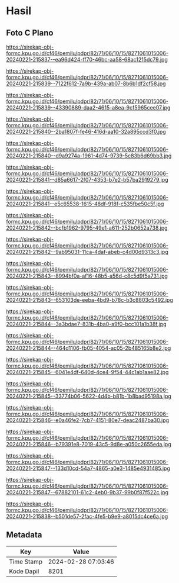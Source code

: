 # Hasil

## Foto C Plano

https://sirekap-obj-formc.kpu.go.id/cf46/pemilu/pdpr/82/71/06/10/15/8271061015006-20240221-215837--ea96d424-ff70-46bc-aa58-68ac1215dc79.jpg

https://sirekap-obj-formc.kpu.go.id/cf46/pemilu/pdpr/82/71/06/10/15/8271061015006-20240221-215839--7122f612-7a9b-439a-ab07-8b6b1df2cf58.jpg

https://sirekap-obj-formc.kpu.go.id/cf46/pemilu/pdpr/82/71/06/10/15/8271061015006-20240221-215839--43390889-daa2-4615-a8ea-9cf5965cee07.jpg

https://sirekap-obj-formc.kpu.go.id/cf46/pemilu/pdpr/82/71/06/10/15/8271061015006-20240221-215840--2ba1807f-fe46-416d-aa10-32a895ccd3f0.jpg

https://sirekap-obj-formc.kpu.go.id/cf46/pemilu/pdpr/82/71/06/10/15/8271061015006-20240221-215840--d9a9274a-1961-4d74-9739-5c83b6d69bb3.jpg

https://sirekap-obj-formc.kpu.go.id/cf46/pemilu/pdpr/82/71/06/10/15/8271061015006-20240221-215841--d85a6617-2f07-4353-b7e2-b57ba2919279.jpg

https://sirekap-obj-formc.kpu.go.id/cf46/pemilu/pdpr/82/71/06/10/15/8271061015006-20240221-215841--e5c65538-1615-48df-918f-c535fbe50c5f.jpg

https://sirekap-obj-formc.kpu.go.id/cf46/pemilu/pdpr/82/71/06/10/15/8271061015006-20240221-215842--bcfb1962-9795-49e1-a611-252b0652a738.jpg

https://sirekap-obj-formc.kpu.go.id/cf46/pemilu/pdpr/82/71/06/10/15/8271061015006-20240221-215842--9ab95031-11ca-4daf-abeb-c4d00d9313c3.jpg

https://sirekap-obj-formc.kpu.go.id/cf46/pemilu/pdpr/82/71/06/10/15/8271061015006-20240221-215843--8994bf0a-af16-48b5-a56d-c8c5d9f5a731.jpg

https://sirekap-obj-formc.kpu.go.id/cf46/pemilu/pdpr/82/71/06/10/15/8271061015006-20240221-215843--653103de-eeba-4bd9-b78c-b3c8803c5492.jpg

https://sirekap-obj-formc.kpu.go.id/cf46/pemilu/pdpr/82/71/06/10/15/8271061015006-20240221-215844--3a3bdae7-831b-4ba0-a9f0-bcc101a1b38f.jpg

https://sirekap-obj-formc.kpu.go.id/cf46/pemilu/pdpr/82/71/06/10/15/8271061015006-20240221-215844--464d1106-fb05-4054-ac05-2b485165b8e2.jpg

https://sirekap-obj-formc.kpu.go.id/cf46/pemilu/pdpr/82/71/06/10/15/8271061015006-20240221-215845--6041e4df-640d-4ce4-9f54-44c1ab1aae82.jpg

https://sirekap-obj-formc.kpu.go.id/cf46/pemilu/pdpr/82/71/06/10/15/8271061015006-20240221-215845--33774b06-5622-4d4b-b81b-1b8bad95198a.jpg

https://sirekap-obj-formc.kpu.go.id/cf46/pemilu/pdpr/82/71/06/10/15/8271061015006-20240221-215846--e0a46fe2-7cb7-4151-80e7-deac2487ba30.jpg

https://sirekap-obj-formc.kpu.go.id/cf46/pemilu/pdpr/82/71/06/10/15/8271061015006-20240221-215846--b79391e8-7019-43c5-9d8e-a050c2655eda.jpg

https://sirekap-obj-formc.kpu.go.id/cf46/pemilu/pdpr/82/71/06/10/15/8271061015006-20240221-215847--133d10cd-54a7-4865-a0e3-1485e4931485.jpg

https://sirekap-obj-formc.kpu.go.id/cf46/pemilu/pdpr/82/71/06/10/15/8271061015006-20240221-215847--67882101-61c2-4eb0-9b37-99b0f87f522c.jpg

https://sirekap-obj-formc.kpu.go.id/cf46/pemilu/pdpr/82/71/06/10/15/8271061015006-20240221-215838--b501de57-2fac-4fe5-b9e9-a8015dc4ce6a.jpg


## Metadata

| Key        | Value               |
| ---------- | ------------------- |
| Time Stamp | 2024-02-28 07:03:46 |
| Kode Dapil | 8201                |



